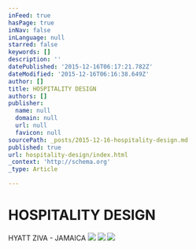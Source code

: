 ```yaml
---
inFeed: true
hasPage: true
inNav: false
inLanguage: null
starred: false
keywords: []
description: ''
datePublished: '2015-12-16T06:17:21.782Z'
dateModified: '2015-12-16T06:16:38.649Z'
author: []
title: HOSPITALITY DESIGN
authors: []
publisher:
  name: null
  domain: null
  url: null
  favicon: null
sourcePath: _posts/2015-12-16-hospitality-design.md
published: true
url: hospitality-design/index.html
_context: 'http://schema.org'
_type: Article

---
```

# HOSPITALITY DESIGN

HYATT ZIVA  -  JAMAICA
![](https://the-grid-user-content.s3-us-west-2.amazonaws.com/46f3001b-cbc2-4353-abd3-c2d1b92e4fa0.png)
![](https://the-grid-user-content.s3-us-west-2.amazonaws.com/a5941664-2daf-4bd0-b096-1f7039d58a04.png)
![](https://the-grid-user-content.s3-us-west-2.amazonaws.com/9ad591cb-5433-4161-bea9-d6e191873e5d.png)